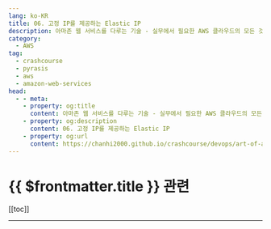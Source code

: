 ```yaml
---
lang: ko-KR
title: 06. 고정 IP를 제공하는 Elastic IP
description: 아마존 웹 서비스를 다루는 기술 - 실무에서 필요한 AWS 클라우드의 모든 것! > 06. 고정 IP를 제공하는 Elastic IP
category:
  - AWS
tag: 
  - crashcourse
  - pyrasis
  - aws 
  - amazon-web-services
head:
  - - meta:
    - property: og:title
      content: 아마존 웹 서비스를 다루는 기술 - 실무에서 필요한 AWS 클라우드의 모든 것! > 06. 고정 IP를 제공하는 Elastic IP
    - property: og:description
      content: 06. 고정 IP를 제공하는 Elastic IP
    - property: og:url
      content: https://chanhi2000.github.io/crashcourse/devops/art-of-aws/06.html
---
```


# {{ $frontmatter.title }} 관련

[[toc]]

---

<TagLinks />